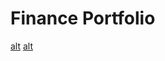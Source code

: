 # Finance Portfolio 
[alt](https://github.com/Sushanth-Hebri/Finance_Portfolio_aka_Dashboard/blob/main/f-p1.png)
[alt](https://github.com/Sushanth-Hebri/Finance_Portfolio_aka_Dashboard/blob/main/f-p2.png)
